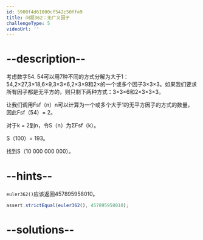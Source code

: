 ```yaml
---
id: 5900f4d61000cf542c50ffe9
title: 问题362：无广义因子
challengeType: 5
videoUrl: ''
---
```


# --description--

考虑数字54. 54可以用7种不同的方式分解为大于1：54,2×27,3×18,6×9,3×3×6,2×3×9和2×的一个或多个因子3×3×3。如果我们要求所有因子都是无平方的，则只剩下两种方式：3×3×6和2×3×3×3。

让我们调用Fsf（n）n可以计算为一个或多个大于1的无平方因子的方式的数量，因此Fsf（54）= 2。

对于k = 2到n，令S（n）为ΣFsf（k）。

S（100）= 193。

找到S（10 000 000 000）。

# --hints--

`euler362()`应该返回457895958010。

```js
assert.strictEqual(euler362(), 457895958010);
```

# --solutions--

